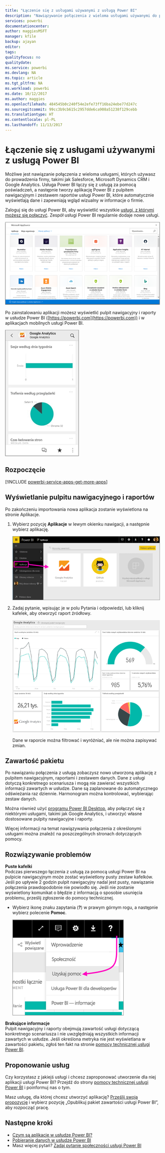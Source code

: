 ```yaml
---
title: "Łączenie się z usługami używanymi z usługą Power BI"
description: "Nawiązywanie połączenia z wieloma usługami używanymi do prowadzenia firmy, takimi jak Salesforce, Microsoft Dynamics CRM i Google Analytics."
services: powerbi
documentationcenter: 
author: maggiesMSFT
manager: kfile
backup: ajayan
editor: 
tags: 
qualityfocus: no
qualitydate: 
ms.service: powerbi
ms.devlang: NA
ms.topic: article
ms.tgt_pltfrm: NA
ms.workload: powerbi
ms.date: 10/12/2017
ms.author: maggies
ms.openlocfilehash: 484545b0c240f54e2efe73ff16ba24ebe77d247c
ms.sourcegitcommit: 99cc3b9cb615c2957dde6ca908a51238f129cebb
ms.translationtype: HT
ms.contentlocale: pl-PL
ms.lasthandoff: 11/13/2017
---
```

# <a name="connect-to-the-services-you-use-with-power-bi"></a>Łączenie się z usługami używanymi z usługą Power BI
Możliwe jest nawiązanie połączenia z wieloma usługami, których używasz do prowadzenia firmy, takimi jak Salesforce, Microsoft Dynamics CRM i Google Analytics. Usługa Power BI łączy się z usługą za pomocą poświadczeń, a następnie tworzy aplikację Power BI z pulpitem nawigacyjnym i zestawem raportów usługi Power BI, które automatycznie wyświetlają dane i zapewniają wgląd wizualny w informacje o firmie. 

Zaloguj się do usługi Power BI, aby wyświetlić wszystkie [usługi, z którymi możesz się połączyć](https://app.powerbi.com/getdata/services). Zespół usługi Power BI regularnie dodaje nowe usługi.

![Aplikacje usługi AppSource](media/service-connect-to-services/overview.png)

Po zainstalowaniu aplikacji możesz wyświetlić pulpit nawigacyjny i raporty w usłudze Power BI ([https://powerbi.com](https://powerbi.com)) i w aplikacjach mobilnych usługi Power BI. 

![Aplikacja Google Analytics w aplikacji mobilnej usługi Power BI](media/service-connect-to-services/power-bi-service-mobile-app-240.png)

## <a name="get-started"></a>Rozpoczęcie
[!INCLUDE [powerbi-service-apps-get-more-apps](./includes/powerbi-service-apps-get-more-apps.md)]

## <a name="view-the-dashboard-and-reports"></a>Wyświetlanie pulpitu nawigacyjnego i raportów
Po zakończeniu importowania nowa aplikacja zostanie wyświetlona na stronie Aplikacje.

1. Wybierz pozycję **Aplikacje** w lewym okienku nawigacji, a następnie wybierz aplikację.
   
     ![Strona Aplikacje](media/service-connect-to-services/power-bi-service-apps-open-app.png)
2. Zadaj pytanie, wpisując je w polu Pytania i odpowiedzi, lub kliknij kafelek, aby otworzyć raport źródłowy. 
   
    ![Pulpit nawigacyjny usługi Google Analytics](media/service-connect-to-services/googleanalytics2.png)
   
    Dane w raporcie można filtrować i wyróżniać, ale nie można zapisywać zmian.

## <a name="whats-included"></a>Zawartość pakietu
Po nawiązaniu połączenia z usługą zobaczysz nowo utworzoną aplikację z pulpitem nawigacyjnym, raportami i zestawem danych. Dane z usługi dotyczą konkretnego scenariusza i mogą nie zawierać wszystkich informacji zawartych w usłudze. Dane są zaplanowane do automatycznego odświeżania raz dziennie. Harmonogram można kontrolować, wybierając zestaw danych.

Można również użyć [programu Power BI Desktop](desktop-get-the-desktop.md), aby połączyć się z niektórymi usługami, takimi jak Google Analytics, i utworzyć własne dostosowane pulpity nawigacyjne i raporty.  

Więcej informacji na temat nawiązywania połączenia z określonymi usługami można znaleźć na poszczególnych stronach dotyczących pomocy.

## <a name="troubleshooting"></a>Rozwiązywanie problemów
**Puste kafelki**  
Podczas pierwszego łączenia z usługą za pomocą usługi Power BI na pulpicie nawigacyjnym może zostać wyświetlony pusty zestaw kafelków. Jeśli po upływie 2 godzin pulpit nawigacyjny nadal jest pusty, nawiązanie połączenia prawdopodobnie nie powiodło się. Jeśli nie zostanie wyświetlony komunikat o błędzie z informacją o sposobie usunięcia problemu, prześlij zgłoszenie do pomocy technicznej.

* Wybierz ikonę znaku zapytania (**?**) w prawym górnym rogu, a następnie wybierz polecenie **Pomoc**.
  
    ![Ikona pomocy](media/service-connect-to-services/power-bi-service-get-help.png)

**Brakujące informacje**  
Pulpit nawigacyjny i raporty obejmują zawartość usługi dotyczącą konkretnego scenariusza i nie uwzględniają wszystkich informacji zawartych w usłudze. Jeśli określona metryka nie jest wyświetlana w zawartości pakietu, zgłoś ten fakt na stronie [pomocy technicznej usługi Power BI](https://support.powerbi.com/forums/265200-power-bi).

## <a name="suggesting-services"></a>Proponowanie usług
Czy korzystasz z jakiejś usługi i chcesz zaproponować utworzenie dla niej aplikacji usługi Power BI? Przejdź do strony [pomocy technicznej usługi Power BI](https://support.powerbi.com/forums/265200-power-bi) i poinformuj nas o tym.

Masz usługę, dla której chcesz utworzyć aplikację? [Prześlij swoją propozycję](https://azure.microsoft.com/marketplace/programs/certified/apply/) i wybierz pozycję „Opublikuj pakiet zawartości usługi Power BI”, aby rozpocząć pracę.

## <a name="next-steps"></a>Następne kroki
* [Czym są aplikacje w usłudze Power BI?](service-install-use-apps.md)
* [Pobieranie danych w usłudze Power BI](service-get-data.md)
* Masz więcej pytań? [Zadaj pytanie społeczności usługi Power BI](http://community.powerbi.com/)

